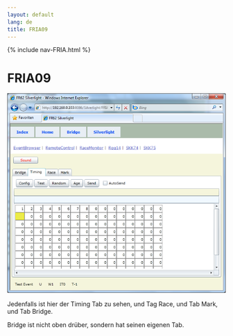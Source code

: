 ```yaml
---
layout: default
lang: de
title: FRIA09
---
```


{% include nav-FRIA.html %}

# FRIA09

![FRIA09 screenshot](../images/FRIA09.png)

Jedenfalls ist hier der Timing Tab zu sehen,
und Tag Race, und Tab Mark, und Tab Bridge.

Bridge ist nicht oben drüber, sondern hat seinen eigenen Tab.



